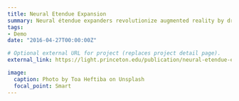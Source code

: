```yaml
---
title: Neural Etendue Expansion
summary: Neural étendue expanders revolutionize augmented reality by drastically increasing the étendue of holographic displays, enabling ultrathin, wearable AR devices that produce stunning full-color holograms for complex scenes. This breakthrough overcomes the diffraction limits of current spatial light modulators, setting a new standard in virtual and augmented reality technology.
tags:
- Demo
date: "2016-04-27T00:00:00Z"

# Optional external URL for project (replaces project detail page).
external_link: https://light.princeton.edu/publication/neural-etendue-expander/

image:
  caption: Photo by Toa Heftiba on Unsplash
  focal_point: Smart
---
```

